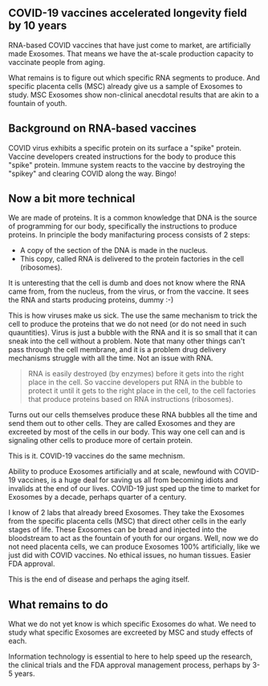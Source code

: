## COVID-19 vaccines accelerated longevity field by 10 years
RNA-based COVID vaccines that have just come to market, are artificially made Exosomes. That means we have the at-scale production capacity to vaccinate people from aging. 

What remains is to figure out which specific RNA segments to produce. And specific placenta cells (MSC) already give us a sample of Exosomes to study. MSC Exosomes show non-clinical anecdotal results that are akin to a fountain of youth. 

## Background on RNA-based vaccines
COVID virus exhibits a specific protein on its surface a "spike" protein.
Vaccine developers created instructions for the body to produce this "spike" protein. 
Immune system reacts to the vaccine by destroying the "spikey" and clearing COVID along the way. Bingo!

## Now a bit more technical
We are made of proteins. It is a common knowledge that DNA is the source of programming for our body, specifically the instructions to produce proteins. In principle the body manifacturing process consists of 2 steps:

- A copy of the section of the DNA is made in the nucleus. 
- This copy, called RNA is delivered to the protein factories in the cell (ribosomes).

It is unteresting that the cell is dumb and does not know where the RNA came from, from the nucleus, from the virus, or from the vaccine. It sees the RNA and starts producing proteins, dummy :-)

This is how viruses make us sick. The use the same mechanism to trick the cell to produce the proteins that we do not need (or do not need in such quauntities). Virus is just a bubble with the RNA and it is so small that it can sneak into the cell without a problem. Note that many other things can't pass through the cell membrane, and it is a problem drug delivery mechanisms struggle with all the time. Not an issue with RNA.

>RNA is easily destroyed (by enzymes) before it gets into the right place in the cell. So vaccine developers put RNA in the bubble to protect it until it gets to the right place in the cell, to the cell factories that produce proteins based on RNA instructions (ribosomes). 

Turns out our cells themselves produce these RNA bubbles all the time and send them out to other cells. They are called Exosomes and they are excreeted by most of the cells in our body. This way one cell can and is signaling other cells to produce more of certain protein.

This is it. COVID-19 vaccines do the same mechnism. 

Ability to produce Exosomes artificially and at scale, newfound with COVID-19 vaccines, is a huge deal for saving us all from becoming idiots and invalids at the end of our lives. COVID-19 just sped up the time to market for Exosomes by a decade, perhaps quarter of a century. 

I know of 2 labs that already breed Exosomes. They take the Exosomes from the specific placenta cells (MSC) that direct other cells in the early stages of life. These Exosomes can be bread and injected into the bloodstream to act as the fountain of youth for our organs. Well, now we do not need placenta cells, we can produce Exosomes 100% artificially, like we just did with COVID vaccines. No ethical issues, no human tissues. Easier FDA approval.

This is the end of disease and perhaps the aging itself.

## What remains to do
What we do not yet know is which specific Exosomes do what. We need to study what specific Exosomes are excreeted by MSC and study effects of each. 

Information technology is essential to here to help speed up the research, the clinical trials and the FDA approval management process, perhaps by 3-5 years. 
